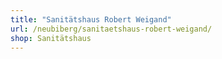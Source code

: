 ```yaml
---
title: "Sanitätshaus Robert Weigand"
url: /neubiberg/sanitaetshaus-robert-weigand/
shop: Sanitätshaus
---
```

